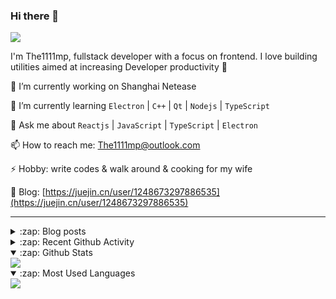 ### Hi there 👋

![](https://komarev.com/ghpvc/?username=1111mp&color=green)

I'm The1111mp, fullstack developer with a focus on frontend. I love building utilities aimed at increasing Developer productivity 🙌

🔭 I’m currently working on Shanghai Netease

🌱 I’m currently learning `Electron` | `C++` | `Qt` | `Nodejs` | `TypeScript`

💬 Ask me about `Reactjs` | `JavaScript` | `TypeScript` | `Electron`

📫 How to reach me: <a href="mailto:The1111mp@outlook.com">The1111mp@outlook.com</a>

⚡ Hobby: write codes & walk around & cooking for my wife

📖 Blog: [https://juejin.cn/user/1248673297886535](https://juejin.cn/user/1248673297886535)

***

<details>
  <summary>:zap: Blog posts</summary>

  - [使用 nvm-desktop 轻松安装和管理多个 node 版本](https://juejin.cn/post/7267791228872179727)
  - [Electron 中集成 SQLite3 数据库的最佳实践](https://juejin.cn/post/7202807471881306172)
  - [从0开发IM，单聊群聊在线离线消息以及消息的已读未读功能](https://juejin.cn/post/7202583557751865401)
  - [Electron（网页）中实现接近微信消息发送体验的消息输入框及界面](https://juejin.cn/post/7252505446396575781)
  - [Qt中基于QWebEngineView和QWebChannel实现与web的交互](https://juejin.cn/post/7238423148555501629)
</details>

<details>
  <summary>:zap: Recent Github Activity</summary>

  <!--START_SECTION:activity-->
1. 🗣 Commented on [#22](https://github.com/1111mp/nvm-desktop/issues/22#issuecomment-1822677934) in [1111mp/nvm-desktop](https://github.com/1111mp/nvm-desktop)
2. 🗣 Commented on [#24](https://github.com/1111mp/nvm-desktop/issues/24#issuecomment-1822093681) in [1111mp/nvm-desktop](https://github.com/1111mp/nvm-desktop)
3. 🗣 Commented on [#24](https://github.com/1111mp/nvm-desktop/issues/24#issuecomment-1822047020) in [1111mp/nvm-desktop](https://github.com/1111mp/nvm-desktop)
4. 🗣 Commented on [#17](https://github.com/1111mp/nvm-desktop/issues/17#issuecomment-1822013715) in [1111mp/nvm-desktop](https://github.com/1111mp/nvm-desktop)
5. 🗣 Commented on [#24](https://github.com/1111mp/nvm-desktop/issues/24#issuecomment-1822008587) in [1111mp/nvm-desktop](https://github.com/1111mp/nvm-desktop)
6. ❗ Opened issue [#23](https://github.com/1111mp/nvm-desktop/issues/23) in [1111mp/nvm-desktop](https://github.com/1111mp/nvm-desktop)
7. 🗣 Commented on [#22](https://github.com/1111mp/nvm-desktop/issues/22#issuecomment-1820341127) in [1111mp/nvm-desktop](https://github.com/1111mp/nvm-desktop)
8. 🗣 Commented on [#22](https://github.com/1111mp/nvm-desktop/issues/22#issuecomment-1820312416) in [1111mp/nvm-desktop](https://github.com/1111mp/nvm-desktop)
9. 🗣 Commented on [#22](https://github.com/1111mp/nvm-desktop/issues/22#issuecomment-1820253615) in [1111mp/nvm-desktop](https://github.com/1111mp/nvm-desktop)
10. 🗣 Commented on [#22](https://github.com/1111mp/nvm-desktop/issues/22#issuecomment-1820179502) in [1111mp/nvm-desktop](https://github.com/1111mp/nvm-desktop)
  <!--END_SECTION:activity-->
</details>

<details open>
  <summary>:zap: Github Stats</summary>

  <img align="center" src="https://github-readme-stats-sigma-five.vercel.app/api?username=1111mp&show_icons=true&hide_border=true&theme=gruvbox" />
</details>

<details open>
  <summary>:zap: Most Used Languages</summary>

  <img align="center" src="https://github-readme-stats-sigma-five.vercel.app/api/top-langs/?username=1111mp&layout=compact&show_icons=true&hide_border=true&theme=gruvbox" />
</details>


<!--
**1111mp/1111mp** is a ✨ _special_ ✨ repository because its `README.md` (this file) appears on your GitHub profile.

Here are some ideas to get you started:

- 🔭 I’m currently working on ...
- 🌱 I’m currently learning ...
- 👯 I’m looking to collaborate on ...
- 🤔 I’m looking for help with ...
- 💬 Ask me about ...
- 📫 How to reach me: ...
- 😄 Pronouns: ...
- ⚡ Fun fact: ...
-->
